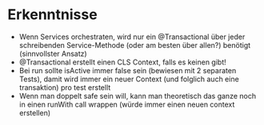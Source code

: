 # Erkenntnisse

* Wenn Services orchestraten, wird nur ein @Transactional über jeder schreibenden Service-Methode (oder am besten über
  allen?) benötigt (sinnvollster Ansatz)
* @Transactional erstellt einen CLS Context, falls es keinen gibt!
* Bei run sollte isActive immer false sein (bewiesen mit 2 separaten Tests), damit wird immer ein neuer Context (und
  folglich auch eine transaktion) pro test erstellt
* Wenn man doppelt safe sein will, kann man theoretisch das ganze noch in einen runWith call wrappen (würde immer einen
  neuen context erstellen)